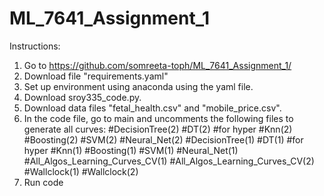﻿# ML_7641_Assignment_1
Instructions:

1. Go to https://github.com/somreeta-toph/ML_7641_Assignment_1/
2. Download file "requirements.yaml"
3. Set up environment using anaconda using the yaml file.
4. Download sroy335_code.py.
5. Download data files "fetal_health.csv" and "mobile_price.csv".
6. In the code file, go to main and uncomments the following files to generate all curves:
    #DecisionTree(2)
    #DT(2) #for hyper
    #Knn(2)
    #Boosting(2)
    #SVM(2)
    #Neural_Net(2)
    #DecisionTree(1)
    #DT(1) #for hyper
    #Knn(1)
    #Boosting(1)
    #SVM(1)
    #Neural_Net(1)
    #All_Algos_Learning_Curves_CV(1)
    #All_Algos_Learning_Curves_CV(2)
    #Wallclock(1)
    #Wallclock(2)
7. Run code
	

